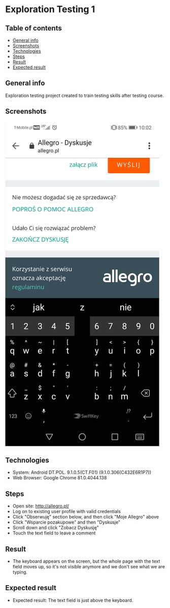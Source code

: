 # Exploration Testing 1
> 

## Table of contents
* [General info](#general-info)
* [Screenshots](#screenshots)
* [Technologies](#technologies)
* [Steps](#steps)
* [Result](#result)
* [Expected result](#expected-result)

## General info
Exploration testing project created to train testing skills after testing course.

## Screenshots
![screenshot4](Allegro_discussion_text_field_not_visible.jpg)

## Technologies
* System: Android DT.POL. 9.1.0.5(CT.F01) (9.1.0.306(C432E6R1P7))
* Web Browser: Google Chrome 81.0.4044.138

## Steps
* Open site: http://allegro.pl/
* Log on to existing user profile with valid credentials
* Click "Obserwuję" section below, and then click "Moje Allegro" above
* Click "Wsparcie pozakupowe" and then "Dyskusje"
* Scroll down and click "Zobacz Dyskusję" 
* Touch the text field to leave a comment

## Result
* The keyboard appears on the screen, but the whole page with the text field moves up, 
so it's not visible anymore and we don't see what we are typing.


## Expected result
* Expected result:
The text field is just above the keyboard.